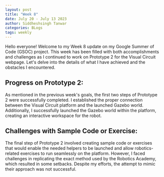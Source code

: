 ```yaml
---
layout: post
title: "Week 8"
date: July 20 - July 13 2023
author: Siddheshsingh Tanwar
categories: BLogs
tags: weekly
---
```


Hello everyone! Welcome to my Week 8 update on my Google Summer of Code (GSOC) project. This week has been filled with both accomplishments and challenges as I continued to work on Prototype 2 for the Visual Circuit webpage. Let's delve into the details of what I have achieved and the obstacles I encountered.

## Progress on Prototype 2:
As mentioned in the previous week's goals, the first two steps of Prototype 2 were successfully completed. I established the proper connection between the Visual Circuit platform and the launched Gazebo world. Additionally, I successfully launched the Gazebo world within the platform, creating an interactive workspace for the robot.


## Challenges with Sample Code or Exercise:
The final step of Prototype 2 involved creating sample code or exercises that would enable the needed helpers to be launched and allow robotics-related exercises to run seamlessly on the platform. However, I faced challenges in replicating the exact method used by the Robotics Academy, which resulted in some setbacks. Despite my efforts, the attempt to mimic their approach was not successful.